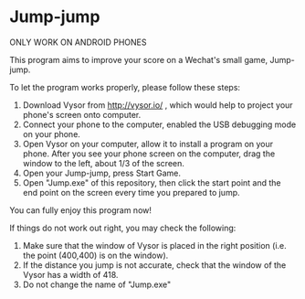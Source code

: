 # Jump-jump
ONLY WORK ON ANDROID PHONES

This program aims to improve your score on a Wechat's small game, Jump-jump.

To let the program works properly, please follow these steps:
1. Download Vysor from http://vysor.io/ , which would help to project your phone's screen onto computer.
2. Connect your phone to the computer, enabled the USB debugging mode on your phone.
3. Open Vysor on your computer, allow it to install a program on your phone. After you see your phone screen on the computer, drag the window to the left, about 1/3 of the screen.
4. Open your Jump-jump, press Start Game.
5. Open "Jump.exe" of this repository, then click the start point and the end point on the screen every time you prepared to jump.

You can fully enjoy this program now!

If things do not work out right, you may check the following:
1. Make sure that the window of Vysor is placed in the right position (i.e. the point (400,400) is on the window).
2. If the distance you jump is not accurate, check that the window of the Vysor has a width of 418.
3. Do not change the name of "Jump.exe"
